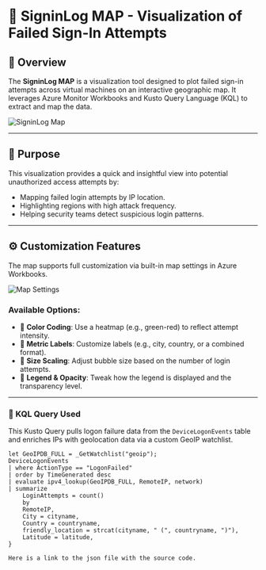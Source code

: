 # 🔐 SigninLog MAP - Visualization of Failed Sign-In Attempts

## 📌 Overview

The **SigninLog MAP** is a visualization tool designed to plot failed sign-in attempts across virtual machines on an interactive geographic map. It leverages Azure Monitor Workbooks and Kusto Query Language (KQL) to extract and map the data.


![SigninLog Map](https://github.com/user-attachments/assets/a0bf1e81-c2c6-4abf-ae89-c6b1cd98897f)

---

## 🧭 Purpose

This visualization provides a quick and insightful view into potential unauthorized access attempts by:

- Mapping failed login attempts by IP location.
- Highlighting regions with high attack frequency.
- Helping security teams detect suspicious login patterns.

---

## ⚙️ Customization Features

The map supports full customization via built-in map settings in Azure Workbooks.

![Map Settings](https://github.com/user-attachments/assets/e6b48221-474f-410a-aa6b-fbdfdd5358ac)


### Available Options:
- 🎨 **Color Coding**: Use a heatmap (e.g., green-red) to reflect attempt intensity.
- 📍 **Metric Labels**: Customize labels (e.g., city, country, or a combined format).
- 🔘 **Size Scaling**: Adjust bubble size based on the number of login attempts.
- 🧭 **Legend & Opacity**: Tweak how the legend is displayed and the transparency level.

---

### 🔎 KQL Query Used

This Kusto Query pulls logon failure data from the `DeviceLogonEvents` table and enriches IPs with geolocation data via a custom GeoIP watchlist.

```kusto
let GeoIPDB_FULL = _GetWatchlist("geoip");
DeviceLogonEvents
| where ActionType == "LogonFailed"
| order by TimeGenerated desc
| evaluate ipv4_lookup(GeoIPDB_FULL, RemoteIP, network)
| summarize 
    LoginAttempts = count() 
    by 
    RemoteIP, 
    City = cityname, 
    Country = countryname, 
    friendly_location = strcat(cityname, " (", countryname, ")"), 
    Latitude = latitude, 
}

Here is a link to the json file with the source code. 
